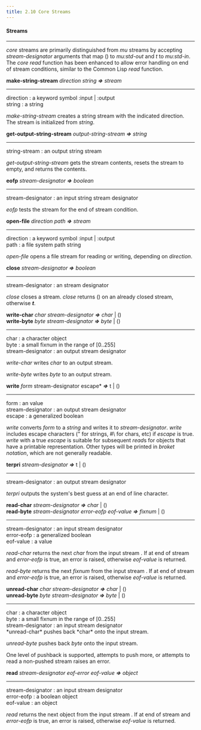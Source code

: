 ```yaml
---
title: 2.10 Core Streams
---
```


#### **Streams**

<hr>

*core* streams are primarily distinguished from *mu* streams by accepting *stream-designator* arguments that map () to *mu:std-out* and *t* to *mu:std-in*. The *core* *read* function has been enhanced to allow error handling on end of stream conditions, similar to the Common Lisp *read* function.

 

**make-string-stream**  *direction string* ***=>*** *stream*

<hr>

<div class="list">
<span class="dfn">direction</span> : a <span class="dfn">keyword symbol</span> :input | :output</br>
<span class="dfn">string</span> : a <span class="dfn">string</span></br>
</div>



*make-string-stream* creates a string stream with the indicated direction. The stream is initialized from *string*.



**get-output-string-stream** *output-string-stream* ***=>*** *string*

<hr>

<div class="list">
<span class="dfn">string-stream</span> : an output <span class="dfn">string stream</span></br>
</div>



*get-output-string-stream* gets the stream contents, resets the stream to empty, and returns the contents.



**eofp** *stream-designator* ***=>*** *boolean*

<hr>

<div class="list">
<span class="dfn">stream-designator</span> : an input <span class="dfn">string stream designator</span></br>
</div>




*eofp* tests the stream for the end of stream condition.



**open-file** *direction path* ***=>*** *stream*

<hr>

<div class="list">
<span class="dfn">direction</span> : a <span class="dfn">keyword symbol</span> :input | :output</br>
<span class="dfn">path</span> : a file system path <span class="dfn">string</span></br>
</div>

*open-file* opens a file stream for reading or writing, depending on *direction*.



**close** *stream-designator* ***=>*** *boolean*

<hr>

<div class="list">
<span class="dfn">stream-designator</span> : an <span class="dfn">stream designator</span></br>
</div>



*close* closes a stream. *close* returns () on an already closed stream, otherwise ***t***.



**write-char** *char stream-designator*  ***=>*** *char* | ()</br>
**write-byte** *byte stream-designator*  ***=>*** *byte* | ()

<hr>

<div class="list">
<span class="dfn">char</span> : a <span class="dfn">character</span> object</br>
<span class="dfn">byte</span> : a small <span class="dfn">fixnum</span> in the range of [0..255]</br>
<span class="dfn">stream-designator</span> : an output <span class="dfn">stream designator</span></br>
</div>



*write-char* writes *char* to an output stream.

*write-byte* writes *byte* to an output stream.



**write**  *form* stream-designator escape*  ***=>*** t | ()

<hr>
<div class="list">
<span class="dfn">form</span> : an <span class="dfn">value</span></br>
<span class="dfn">stream-designator</span> : an output <span class="dfn">stream designator</span></br>
<span class="dfn">escape</span> : a <span class="dfn">generalized boolean</span></br>
</div>



*write* converts *form* to a *string* and writes it to *stream-designator*. *write* includes escape characters (" for strings, #\ for chars, etc) if *escape* is true. *write* with a true *escape* is suitable for subsequent *read*s for objects that have a printable representation. Other types will be printed in *broket notation*, which are not generally readable.



**terpri**  *stream-designator*  ***=>*** t | ()

<hr>

<div class="list">
<span class="dfn">stream-designator</span> : an output <span class="dfn">stream designator</span></br>
</div>

*terpri* outputs the system's best guess at an end of line character.



**read-char**  *stream-designator*  ***=>*** *char* | ()</br>
**read-byte** *stream-designator error-eofp eof-value*  ***=>*** *fixnum* | ()

<hr>
<div class="list">
<span class="dfn">stream-designator</span> : an input <span class="dfn">stream designator</span></br>
<span class="dfn">error-eofp</span> : a <span class="dfn">generalized boolean</span></br>
<span class="dfn">eof-value</span> : a <span class="dfn">value</span></br>
</div>

*read-char* returns the next *char* from the input stream . If at end of stream and *error-eofp* is true, an error is raised, otherwise *eof-value* is returned.

*read-byte* returns the next *fixnum* from the input stream . If at end of stream and *error-eofp* is true, an error is raised, otherwise *eof-value* is returned.



**unread-char** *char stream-designator*  ***=>*** *char* | ()</br>
**unread-byte** *byte stream-designator*  ***=>*** *byte* | ()

<hr>

<div class="list">
<span class="dfn">char</span> : a <span class="dfn">character</span> object</br>
<span class="dfn">byte</span> : a small <span class="dfn">fixnum</span> in the range of [0..255]</br>
<span class="dfn">stream-designator</span> : an input <span class="dfn">stream designator</span></br>
</div>
*unread-char* pushes back *char* onto the input stream.

*unread-byte* pushes back *byte* onto the input stream. 

One level of pushback is supported, attempts to push more, or attempts to read a non-pushed stream raises an error.



**read**  *stream-designator eof-error eof-value*  ***=>*** *object*

<hr>

<div class="list">
<span class="dfn">stream-designator</span> : an input <span class="dfn">stream designator</span></br>
<span class="dfn">error-eofp</span> : a <span class="dfn">boolean</span> object</br>
<span class="dfn">eof-value</span> : an <span class="dfn">object</span></br>
</div>



*read* returns the next object from the input stream . If at end of stream and *error-eofp* is true, an error is raised, otherwise *eof-value* is returned.